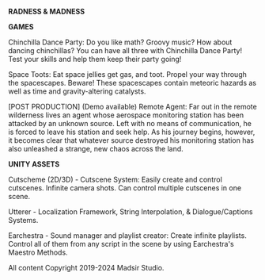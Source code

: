 **RADNESS & MADNESS**

**GAMES**

Chinchilla Dance Party: Do you like math? Groovy music? How about dancing chinchillas? You can have all three with Chinchilla Dance Party! Test your skills and help them keep their party going!

Space Toots: Eat space jellies get gas, and toot. Propel your way through the spacescapes. Beware! These spacescapes contain meteoric hazards as well as time and gravity-altering catalysts.


[POST PRODUCTION] (Demo available) Remote Agent: Far out in the remote wilderness lives an agent whose aerospace monitoring station has been attacked by an unknown source. Left with no means of communication, he is forced to leave his station and seek help. As his journey begins, however, it becomes clear that whatever source destroyed his monitoring station has also unleashed a strange, new chaos across the land.


**UNITY ASSETS**

Cutscheme (2D/3D) - Cutscene System: Easily create and control cutscenes. Infinite camera shots. Can control multiple cutscenes in one scene. 

Utterer - Localization Framework, String Interpolation, & Dialogue/Captions Systems.

Earchestra - Sound manager and playlist creator: Create infinite playlists. Control all of them from any script in the scene by using Earchestra's Maestro Methods.

All content Copyright 2019-2024 Madsir Studio.
